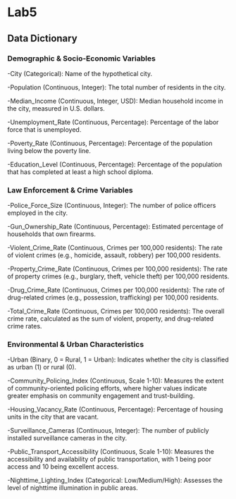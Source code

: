 # Lab5

## Data Dictionary 

### Demographic & Socio-Economic Variables
-City (Categorical): Name of the hypothetical city.

-Population (Continuous, Integer): The total number of residents in the city.

-Median_Income (Continuous, Integer, USD): Median household income in the city, measured in U.S. dollars.

-Unemployment_Rate (Continuous, Percentage): Percentage of the labor force that is unemployed.

-Poverty_Rate (Continuous, Percentage): Percentage of the population living below the poverty line.

-Education_Level (Continuous, Percentage): Percentage of the population that has completed at least a high school diploma.

### Law Enforcement & Crime Variables
-Police_Force_Size (Continuous, Integer): The number of police officers employed in the city.

-Gun_Ownership_Rate (Continuous, Percentage): Estimated percentage of households that own firearms.

-Violent_Crime_Rate (Continuous, Crimes per 100,000 residents): The rate of violent crimes (e.g., homicide, assault, robbery) per 100,000 residents.

-Property_Crime_Rate (Continuous, Crimes per 100,000 residents): The rate of property crimes (e.g., burglary, theft, vehicle theft) per 100,000 residents.

-Drug_Crime_Rate (Continuous, Crimes per 100,000 residents): The rate of drug-related crimes (e.g., possession, trafficking) per 100,000 residents.

-Total_Crime_Rate (Continuous, Crimes per 100,000 residents): The overall crime rate, calculated as the sum of violent, property, and drug-related crime rates.

### Environmental & Urban Characteristics
-Urban (Binary, 0 = Rural, 1 = Urban): Indicates whether the city is classified as urban (1) or rural (0).

-Community_Policing_Index (Continuous, Scale 1-10): Measures the extent of community-oriented policing efforts, where higher values indicate greater emphasis on community engagement and trust-building.

-Housing_Vacancy_Rate (Continuous, Percentage): Percentage of housing units in the city that are vacant.

-Surveillance_Cameras (Continuous, Integer): The number of publicly installed surveillance cameras in the city.

-Public_Transport_Accessibility (Continuous, Scale 1-10): Measures the accessibility and availability of public transportation, with 1 being poor access and 10 being excellent access.

-Nighttime_Lighting_Index (Categorical: Low/Medium/High): Assesses the level of nighttime illumination in public areas.

